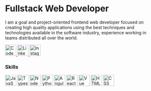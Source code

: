 Fullstack Web Developer
=====================================================================================================================================
<p align="left">
I am a goal and project-oriented frontend web developer focused on creating high quality applications using the best techniques and technologies available in the software industry, experience working in teams distributed all over the world. 
</p>

<p align="left">
   <a target="_blank" rel="noreferrer" href="https://codepen.io/jhonnovax">
	<img src="https://github.com/jhonnovax/jhonnovax/blob/main/assets/codepen-icon.svg" width="36" height="36" alt="CodePen" /> 
   </a>
   <a target="_blank" rel="noreferrer" href="https://linkedin.com/in/jhonnovax">
	<img src="https://github.com/jhonnovax/jhonnovax/blob/main/assets/linkedin-icon.svg" width="36" height="36" alt="Linkedin" /> 
   </a> 
   <a target="_blank" rel="noreferrer" href="https://instagram.com/jhonnovax">
	<img src="https://github.com/jhonnovax/jhonnovax/blob/main/assets/instagram-icon.svg" width="36" height="36" alt="Instagram" /> 
   </a> 
</p>

### Skills

<p align="left">
	<img src="https://github.com/jhonnovax/jhonnovax/blob/main/assets/javascript-icon.svg" width="36" height="36" alt="JavaScript" />
	<img src="https://github.com/jhonnovax/jhonnovax/blob/main/assets/typescript-icon.svg" width="36" height="36" alt="Typescript" />
	<img src="https://github.com/jhonnovax/jhonnovax/blob/main/assets/node-icon.svg" width="36" height="36" alt="Node" />
	<img src="https://github.com/jhonnovax/jhonnovax/blob/main/assets/python-icon.svg" width="36" height="36" alt="Python" />
	<img src="https://github.com/jhonnovax/jhonnovax/blob/main/assets/angular-icon.svg" width="36" height="36" alt="Angular" />
	<img src="https://github.com/jhonnovax/jhonnovax/blob/main/assets/react-icon.svg" width="36" height="36" alt="React" />
	<img src="https://github.com/jhonnovax/jhonnovax/blob/main/assets/vue-icon.svg" width="36" height="36" alt="Vue" />
	<img src="https://github.com/jhonnovax/jhonnovax/blob/main/assets/html-icon.svg" width="36" height="36" alt="HTML" />
	<img src="https://github.com/jhonnovax/jhonnovax/blob/main/assets/css-icon.svg" width="36" height="36" alt="CSS" />
</p>
